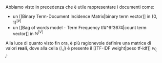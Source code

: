 Abbiamo visto in precedenza che è utile rappresentare i documenti come:
- un [[Binary Term-Document Incidence Matrix|binary term vector]] in $\lbrace 0,1 \rbrace^{\vert V \vert}$
- un [[Bag of words model - Term Frequency tf#^6f3674|count term vector]] in $\mathbb{N}^{\vert V \vert}$

Alla luce di quanto visto fin ora, è più ragionevole definire una matrice di valori **reali**, dove alla cella $(i,j)$ è presente il [[TF-IDF weight|peso tf-idf]] $w_{i,j}$.